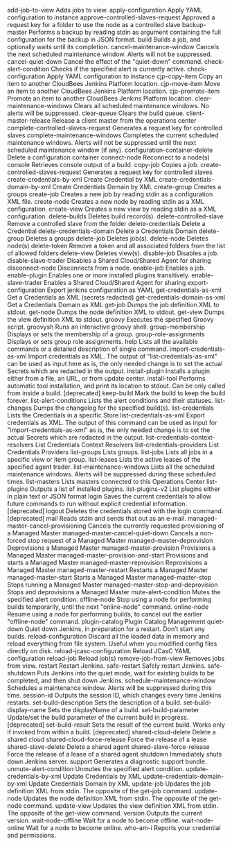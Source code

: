   add-job-to-view
    Adds jobs to view.
  apply-configuration
    Apply YAML configuration to instance
  approve-controlled-slaves-request
    Approved a request key for a folder to use the node as a controlled slave
  backup-master
    Performs a backup by reading stdin as argument containing the full configuration for the backup in JSON format.
  build
    Builds a job, and optionally waits until its completion.
  cancel-maintenance-window
    Cancels the next scheduled maintenance window. Alerts will not be suppressed.
  cancel-quiet-down
    Cancel the effect of the "quiet-down" command.
  check-alert-condition
    Checks if the specified alert is currently active.
  check-configuration
    Apply YAML configuration to instance
  cjp-copy-item
    Copy an item to another CloudBees Jenkins Platform location.
  cjp-move-item
    Move an item to another CloudBees Jenkins Platform location.
  cjp-promote-item
    Promote an item to another CloudBees Jenkins Platform location.
  clear-maintenance-windows
    Clears all scheduled maintenance windows. No alerts will be suppressed.
  clear-queue
    Clears the build queue.
  client-master-release
    Release a client master from the operations center
  complete-controlled-slaves-request
    Generates a request key for controlled slaves
  complete-maintenance-windows
    Completes the current scheduled maintenance windows. Alerts will not be suppressed until the next scheduled maintenance window (if any).
  configuration-container-delete
    Delete a configuration container
  connect-node
    Reconnect to a node(s)
  console
    Retrieves console output of a build.
  copy-job
    Copies a job.
  create-controlled-slaves-request
    Generates a request key for controlled slaves
  create-credentials-by-xml
    Create Credential by XML
  create-credentials-domain-by-xml
    Create Credentials Domain by XML
  create-group
    Creates a groups
  create-job
    Creates a new job by reading stdin as a configuration XML file.
  create-node
    Creates a new node by reading stdin as a XML configuration.
  create-view
    Creates a new view by reading stdin as a XML configuration.
  delete-builds
    Deletes build record(s).
  delete-controlled-slave
    Remove a controlled slave from the folder
  delete-credentials
    Delete a Credential
  delete-credentials-domain
    Delete a Credentials Domain
  delete-group
    Deletes a groups
  delete-job
    Deletes job(s).
  delete-node
    Deletes node(s)
  delete-token
    Remove a token and all associated folders from the list of allowed folders
  delete-view
    Deletes view(s).
  disable-job
    Disables a job.
  disable-slave-trader
    Disables a Shared Cloud/Shared Agent for sharing
  disconnect-node
    Disconnects from a node.
  enable-job
    Enables a job.
  enable-plugin
    Enables one or more installed plugins transitively.
  enable-slave-trader
    Enables a Shared Cloud/Shared Agent for sharing
  export-configuration
    Export jenkins configuration as YAML
  get-credentials-as-xml
    Get a Credentials as XML (secrets redacted)
  get-credentials-domain-as-xml
    Get a Credentials Domain as XML
  get-job
    Dumps the job definition XML to stdout.
  get-node
    Dumps the node definition XML to stdout.
  get-view
    Dumps the view definition XML to stdout.
  groovy
    Executes the specified Groovy script.
  groovysh
    Runs an interactive groovy shell.
  group-membership
    Displays or sets the membership of a group.
  group-role-assignments
    Displays or sets group role assignments.
  help
    Lists all the available commands or a detailed description of single command.
  import-credentials-as-xml
    Import credentials as XML. The output of "list-credentials-as-xml" can be used as input here as is, the only needed change is to set the actual Secrets which are redacted in the output.
  install-plugin
    Installs a plugin either from a file, an URL, or from update center.
  install-tool
    Performs automatic tool installation, and print its location to stdout. Can be only called from inside a build. [deprecated]
  keep-build
    Mark the build to keep the build forever.
  list-alert-conditions
    Lists the alert conditions and their statuses.
  list-changes
    Dumps the changelog for the specified build(s).
  list-credentials
    Lists the Credentials in a specific Store
  list-credentials-as-xml
    Export credentials as XML. The output of this command can be used as input for "import-credentials-as-xml" as is, the only needed change is to set the actual Secrets which are redacted in the output.
  list-credentials-context-resolvers
    List Credentials Context Resolvers
  list-credentials-providers
    List Credentials Providers
  list-groups
    Lists groups.
  list-jobs
    Lists all jobs in a specific view or item group.
  list-leases
    Lists the active leases of the specified agent trader.
  list-maintenance-windows
    Lists all the scheduled maintenance windows. Alerts will be suppressed during these scheduled times.
  list-masters
    Lists masters connected to this Operations Center
  list-plugins
    Outputs a list of installed plugins.
  list-plugins-v2
    List plugins either in plain text or JSON format
  login
    Saves the current credentials to allow future commands to run without explicit credential information. [deprecated]
  logout
    Deletes the credentials stored with the login command. [deprecated]
  mail
    Reads stdin and sends that out as an e-mail.
  managed-master-cancel-provisioning
    Cancels the currently requested provisioning of a Managed Master
  managed-master-cancel-quiet-down
    Cancels a non-forced stop request of a Managed Master
  managed-master-deprovision
    Deprovisions a Managed Master
  managed-master-provision
    Provisions a Managed Master
  managed-master-provision-and-start
    Provisions and starts a Managed Master
  managed-master-reprovision
    Reprovisions a Managed Master
  managed-master-restart
    Restarts a Managed Master
  managed-master-start
    Starts a Managed Master
  managed-master-stop
    Stops running a Managed Master
  managed-master-stop-and-deprovision
    Stops and deprovisions a Managed Master
  mute-alert-condition
    Mutes the specified alert condition.
  offline-node
    Stop using a node for performing builds temporarily, until the next "online-node" command.
  online-node
    Resume using a node for performing builds, to cancel out the earlier "offline-node" command.
  plugin-catalog
    Plugin Catalog Management
  quiet-down
    Quiet down Jenkins, in preparation for a restart. Don’t start any builds.
  reload-configuration
    Discard all the loaded data in memory and reload everything from file system. Useful when you modified config files directly on disk.
  reload-jcasc-configuration
    Reload JCasC YAML configuration
  reload-job
    Reload job(s)
  remove-job-from-view
    Removes jobs from view.
  restart
    Restart Jenkins.
  safe-restart
    Safely restart Jenkins.
  safe-shutdown
    Puts Jenkins into the quiet mode, wait for existing builds to be completed, and then shut down Jenkins.
  schedule-maintenance-window
    Schedules a maintenance window. Alerts will be suppressed during this time.
  session-id
    Outputs the session ID, which changes every time Jenkins restarts.
  set-build-description
    Sets the description of a build.
  set-build-display-name
    Sets the displayName of a build.
  set-build-parameter
    Update/set the build parameter of the current build in progress. [deprecated]
  set-build-result
    Sets the result of the current build. Works only if invoked from within a build. [deprecated]
  shared-cloud-delete
    Delete a shared cloud
  shared-cloud-force-release
    Force the release of a lease
  shared-slave-delete
    Delete a shared agent
  shared-slave-force-release
    Force the release of a lease of a shared agent
  shutdown
    Immediately shuts down Jenkins server.
  support
    Generates a diagnostic support bundle.
  unmute-alert-condition
    Unmutes the specified alert condition.
  update-credentials-by-xml
    Update Credentials by XML
  update-credentials-domain-by-xml
    Update Credentials Domain by XML
  update-job
    Updates the job definition XML from stdin. The opposite of the get-job command.
  update-node
    Updates the node definition XML from stdin. The opposite of the get-node command.
  update-view
    Updates the view definition XML from stdin. The opposite of the get-view command.
  version
    Outputs the current version.
  wait-node-offline
    Wait for a node to become offline.
  wait-node-online
    Wait for a node to become online.
  who-am-i
    Reports your credential and permissions.